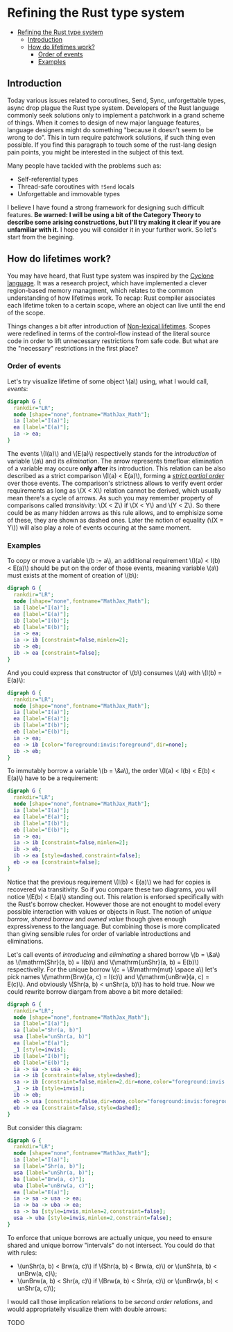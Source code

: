 <style>
  div.mdbook-graphviz-output {
    text-align: center;
  }
</style>

# Refining the Rust type system

<!--toc:start-->
- [Refining the Rust type system](#refining-the-rust-type-system)
  - [Introduction](#introduction)
  - [How do lifetimes work?](#how-do-lifetimes-work)
    - [Order of events](#order-of-events)
    - [Examples](#examples)
<!--toc:end-->

## Introduction

Today various issues related to coroutines, Send, Sync, unforgettable types, async drop plague the Rust type system.
Developers of the Rust language commonly seek solutions only to implement a patchwork in a grand scheme of things.
When it comes to design of new major language features, language designers might do something "because it doesn't seem to be wrong to do".
This in turn require patchwork solutions, if such thing even possible.
If you find this paragraph to touch some of the rust-lang design pain points, you might be interested in the subject of this text.

Many people have tackled with the problems such as:

- Self-referential types
- Thread-safe coroutines with `!Send` locals
- Unforgettable and immovable types

I believe I have found a strong framework for designing such difficult features.
**Be warned: I will be using a bit of the Category Theory to describe some arising constructions, but I'll try making it clear if you are unfamiliar with it.**
I hope you will consider it in your further work.
So let's start from the begining.

## How do lifetimes work?

You may have heard, that Rust type system was inspired by the [Cyclone language].
It was a research project, which have implemented a clever region-based memory managment, which relates to the common understanding of how lifetimes work.
To recap: Rust compiler associates each lifetime token to a certain scope, where an object can live until the end of the scope.

Things changes a bit after introduction of [Non-lexical lifetimes].
Scopes were redefined in terms of the control-flow instead of the literal source code in order to lift unnecessary restrictions from safe code.
But what are the "necessary" restrictions in the first place?

### Order of events

Let's try visualize lifetime of some object \\(a\\) using, what I would call, *events*:

```dot process
digraph G {
  rankdir="LR";
  node [shape="none",fontname="MathJax_Math"];
  ia [label="I(a)"];
  ea [label="E(a)"];  
  ia -> ea;
}
```

The events \\(I(a)\\) and \\(E(a)\\) respectivelly stands for the *introduction* of variable \\(a\\) and its *elimination*.
The arrow represents timeflow: elimination of a variable may occure **only after** its introduction.
This relation can be also described as a strict comparison \\(I(a) < E(a)\\), forming a *[strict partial order]* over those events.
The comparison's strictness allows to verify event order requirements as long as \\(X < X\\) relation cannot be derived, which usually mean there's a cycle of arrows.
As such you may remember property of comparisons called *transitivity*: \\(X < Z\\) if \\(X < Y\\) and \\(Y < Z\\).
So there could be as many hidden arrows as this rule allows, and to emphisize some of these, they are shown as dashed ones.
Later the notion of equality (\\(X = Y\\)) will also play a role of events occuring at the same moment.

### Examples

To copy or move a variable \\(b := a\\), an additional requirement \\(I(a) < I(b) < E(a)\\) should be put on the order of those events,
meaning variable \\(a\\) must exists at the moment of creation of \\(b\\):

```dot process
digraph G {
  rankdir="LR";
  node [shape="none",fontname="MathJax_Math"];
  ia [label="I(a)"];
  ea [label="E(a)"];
  ib [label="I(b)"];
  eb [label="E(b)"];
  ia -> ea;
  ia -> ib [constraint=false,minlen=2];
  ib -> eb;
  ib -> ea [constraint=false];
}
```

And you could express that constructor of \\(b\\) consumes \\(a\\) with \\(I(b) = E(a)\\):

```dot process
digraph G {
  rankdir="LR";
  node [shape="none",fontname="MathJax_Math"];
  ia [label="I(a)"];
  ea [label="E(a)"];
  ib [label="I(b)"];
  eb [label="E(b)"];
  ia -> ea;
  ea -> ib [color="foreground:invis:foreground",dir=none];
  ib -> eb;
}
```


To immutably borrow a variable \\(b = \\&a\\), the order \\(I(a) < I(b) < E(b) < E(a)\\) have to be a requirement:

```dot process
digraph G {
  rankdir="LR";
  node [shape="none",fontname="MathJax_Math"];
  ia [label="I(a)"];
  ea [label="E(a)"];
  ib [label="I(b)"];
  eb [label="E(b)"];
  ia -> ea;
  ia -> ib [constraint=false,minlen=2];
  ib -> eb;
  ib -> ea [style=dashed,constraint=false];
  eb -> ea [constraint=false];
}
```

Notice that the previous requirement \\(I(b) < E(a)\\) we had for copies is recovered via transitivity.
So if you compare these two diagrams, you will notice \\(E(b) < E(a)\\) standing out.
This relation is enforsed specifically with the Rust's borrow checker.
However those are not enought to model every possible interaction with values or objects in Rust.
The notion of *unique borrow*, *shared borrow* and *owned value* though gives enough expressiveness to the language.
But combining those is more complicated than giving sensible rules for order of variable introductions and eliminations.

Let's call events of *introducing* and *eliminating* a shared borrow \\(b = \\&a\\) as \\(\mathrm{Shr}(a, b) = I(b)\\) and \\(\mathrm{unShr}(a, b) = E(b)\\) respectivelly.
For the unique borrow \\(c = \\&\mathrm{mut} \space a\\) let's pick names \\(\mathrm{Brw}(a, c) = I(c)\\) and \\(\mathrm{unBrw}(a, c) = E(c)\\).
And obviously \\(Shr(a, b) < unShr(a, b)\\) has to hold true.
Now we could rewrite borrow diargam from above a bit more detailed:

```dot process
digraph G {
  rankdir="LR";
  node [shape="none",fontname="MathJax_Math"];
  ia [label="I(a)"];
  sa [label="Shr(a, b)"]
  usa [label="unShr(a, b)"]
  ea [label="E(a)"];
  _1 [style=invis];
  ib [label="I(b)"];
  eb [label="E(b)"];
  ia -> sa -> usa -> ea;
  ia -> ib [constraint=false,style=dashed];
  sa -> ib [constraint=false,minlen=2,dir=none,color="foreground:invis:foreground"];
  _1 -> ib [style=invis];
  ib -> eb;
  eb -> usa [constraint=false,dir=none,color="foreground:invis:foreground"];
  eb -> ea [constraint=false,style=dashed];
}
```

But consider this diagram:

```dot process
digraph G {
  rankdir="LR";
  node [shape="none",fontname="MathJax_Math"];
  ia [label="I(a)"];
  sa [label="Shr(a, b)"];
  usa [label="unShr(a, b)"];
  ba [label="Brw(a, c)"];
  uba [label="unBrw(a, c)"];
  ea [label="E(a)"];
  ia -> sa -> usa -> ea;
  ia -> ba -> uba -> ea;
  sa -> ba [style=invis,minlen=2,constraint=false];
  usa -> uba [style=invis,minlen=2,constraint=false];
}
```

To enforce that unique borrows are actually unique, you need to ensure shared and unique borrow "intervals" do not intersect.
You could do that with rules:

- \\(unShr(a, b) < Brw(a, c)\\) if \\(Shr(a, b) < Brw(a, c)\\) or \\(unShr(a, b) < unBrw(a, c)\\);
- \\(unBrw(a, b) < Shr(a, c)\\) if \\(Brw(a, b) < Shr(a, c)\\) or \\(unBrw(a, b) < unShr(a, c)\\);

I would call those implication relations to be *second order relations*, and would appropriatelly visualize them with double arrows:

TODO

[Cyclone language]: https://cyclone.thelanguage.org/
[Non-lexical lifetimes]: https://smallcultfollowing.com/babysteps/blog/2016/04/27/non-lexical-lifetimes-introduction/
[strict partial order]: https://en.wikipedia.org/wiki/Partially_ordered_set
[ZST]: https://doc.rust-lang.org/nomicon/exotic-sizes.html#zero-sized-types-zsts

